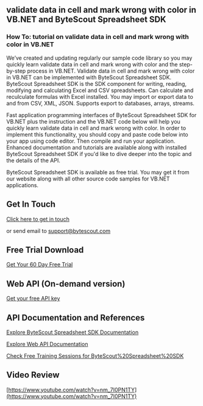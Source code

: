 ## validate data in cell and mark wrong with color in VB.NET and ByteScout Spreadsheet SDK

### How To: tutorial on validate data in cell and mark wrong with color in VB.NET

We’ve created and updating regularly our sample code library so you may quickly learn validate data in cell and mark wrong with color and the step-by-step process in VB.NET. Validate data in cell and mark wrong with color in VB.NET can be implemented with ByteScout Spreadsheet SDK. ByteScout Spreadsheet SDK is the SDK component for writing, reading, modifying and calculating Excel and CSV spreadsheets. Can calculate and reculculate formulas with Excel installed. You may import or export data to and from CSV, XML, JSON. Supports export to databases, arrays, streams.

Fast application programming interfaces of ByteScout Spreadsheet SDK for VB.NET plus the instruction and the VB.NET code below will help you quickly learn validate data in cell and mark wrong with color. In order to implement this functionality, you should copy and paste code below into your app using code editor. Then compile and run your application. Enhanced documentation and tutorials are available along with installed ByteScout Spreadsheet SDK if you'd like to dive deeper into the topic and the details of the API.

ByteScout Spreadsheet SDK is available as free trial. You may get it from our website along with all other source code samples for VB.NET applications.

## Get In Touch

[Click here to get in touch](https://bytescout.zendesk.com/hc/en-us/requests/new?subject=ByteScout%20Spreadsheet%20SDK%20Question)

or send email to [support@bytescout.com](mailto:support@bytescout.com?subject=ByteScout%20Spreadsheet%20SDK%20Question) 

## Free Trial Download

[Get Your 60 Day Free Trial](https://bytescout.com/download/web-installer?utm_source=github-readme)

## Web API (On-demand version)

[Get your free API key](https://pdf.co/documentation/api?utm_source=github-readme)

## API Documentation and References

[Explore ByteScout Spreadsheet SDK Documentation](https://bytescout.com/documentation/index.html?utm_source=github-readme)

[Explore Web API Documentation](https://pdf.co/documentation/api?utm_source=github-readme)

[Check Free Training Sessions for ByteScout%20Spreadsheet%20SDK](https://academy.bytescout.com/)

## Video Review

[https://www.youtube.com/watch?v=nm_7I0PN1TY](https://www.youtube.com/watch?v=nm_7I0PN1TY)